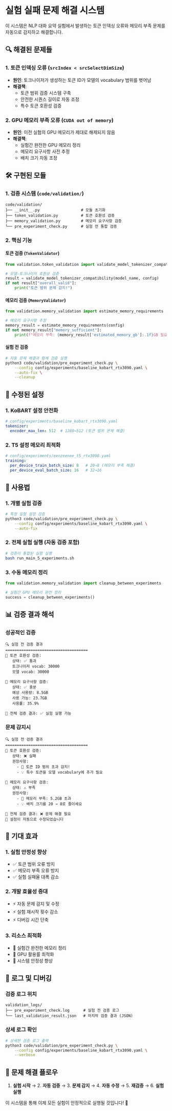 # 실험 실패 문제 해결 시스템

이 시스템은 NLP 대화 요약 실험에서 발생하는 토큰 인덱싱 오류와 메모리 부족 문제를 자동으로 감지하고 해결합니다.

## 🔍 해결된 문제들

### 1. 토큰 인덱싱 오류 (`srcIndex < srcSelectDimSize`)
- **원인**: 토크나이저가 생성하는 토큰 ID가 모델의 vocabulary 범위를 벗어남
- **해결책**: 
  - 토큰 범위 검증 시스템 구축
  - 안전한 시퀀스 길이로 자동 조정
  - 특수 토큰 호환성 검증

### 2. GPU 메모리 부족 오류 (`CUDA out of memory`)
- **원인**: 이전 실험의 GPU 메모리가 제대로 해제되지 않음
- **해결책**:
  - 실험간 완전한 GPU 메모리 정리
  - 메모리 요구사항 사전 추정
  - 배치 크기 자동 조정

## 🛠️ 구현된 모듈

### 1. 검증 시스템 (`code/validation/`)
```
code/validation/
├── __init__.py                  # 모듈 초기화
├── token_validation.py          # 토큰 호환성 검증
├── memory_validation.py         # 메모리 요구사항 검증
└── pre_experiment_check.py      # 실험 전 통합 검증
```

### 2. 핵심 기능

#### 토큰 검증 (`TokenValidator`)
```python
from validation.token_validation import validate_model_tokenizer_compatibility

# 모델-토크나이저 호환성 검증
result = validate_model_tokenizer_compatibility(model_name, config)
if not result["overall_valid"]:
    print("토큰 범위 문제 감지!")
```

#### 메모리 검증 (`MemoryValidator`)
```python
from validation.memory_validation import estimate_memory_requirements

# 메모리 요구사항 추정
memory_result = estimate_memory_requirements(config)
if not memory_result["memory_sufficient"]:
    print(f"메모리 부족: {memory_result['estimated_memory_gb']:.1f}GB 필요")
```

#### 실험 전 검증
```bash
# 자동 문제 해결과 함께 검증 실행
python3 code/validation/pre_experiment_check.py \
    --config config/experiments/baseline_kobart_rtx3090.yaml \
    --auto-fix \
    --cleanup
```

## 🔧 수정된 설정

### 1. KoBART 설정 안전화
```yaml
# config/experiments/baseline_kobart_rtx3090.yaml
tokenizer:
  encoder_max_len: 512  # 1280→512 (토큰 범위 문제 해결)
```

### 2. T5 설정 메모리 최적화
```yaml
# config/experiments/eenzeenee_t5_rtx3090.yaml
training:
  per_device_train_batch_size: 8   # 20→8 (메모리 부족 해결)
  per_device_eval_batch_size: 16   # 32→16
```

## 🚀 사용법

### 1. 개별 실험 검증
```bash
# 특정 실험 설정 검증
python3 code/validation/pre_experiment_check.py \
    --config config/experiments/baseline_kobart_rtx3090.yaml \
    --auto-fix
```

### 2. 전체 실험 실행 (자동 검증 포함)
```bash
# 검증이 통합된 실험 실행
bash run_main_5_experiments.sh
```

### 3. 수동 메모리 정리
```python
from validation.memory_validation import cleanup_between_experiments

# 실험간 GPU 메모리 완전 정리
success = cleanup_between_experiments()
```

## 📊 검증 결과 해석

### 성공적인 검증
```
🔍 실험 전 검증 결과
====================================
📝 토큰 호환성 검증:
   상태: ✅ 통과
   토크나이저 vocab: 30000
   모델 vocab: 30000

💾 메모리 요구사항 검증:
   상태: ✅ 충분
   예상 사용량: 8.5GB
   사용 가능: 23.7GB
   사용률: 35.9%

🎯 전체 검증 결과: ✅ 실험 실행 가능
```

### 문제 감지시
```
🔍 실험 전 검증 결과
====================================
📝 토큰 호환성 검증:
   상태: ❌ 실패
   권장사항:
     - 🚨 토큰 ID 범위 초과 감지!
     - 💡 특수 토큰을 모델 vocabulary에 추가 필요

💾 메모리 요구사항 검증:
   상태: ⚠️ 부족
   권장사항:
     - 🚨 메모리 부족: 5.2GB 초과
     - 💡 배치 크기를 20 → 8로 줄이세요

🎯 전체 검증 결과: ❌ 문제 해결 필요
🔧 설정이 자동으로 수정되었습니다
```

## 🎯 기대 효과

### 1. 실험 안정성 향상
- ✅ 토큰 범위 오류 방지
- ✅ 메모리 부족 오류 방지
- ✅ 실험 실패율 대폭 감소

### 2. 개발 효율성 증대
- ⚡ 자동 문제 감지 및 수정
- ⚡ 실험 재시작 횟수 감소
- ⚡ 디버깅 시간 단축

### 3. 리소스 최적화
- 🧹 실험간 완전한 메모리 정리
- 🧹 GPU 활용률 최적화
- 🧹 시스템 안정성 향상

## 📝 로그 및 디버깅

### 검증 로그 위치
```
validation_logs/
├── pre_experiment_check.log      # 실험 전 검증 로그
└── last_validation_result.json   # 마지막 검증 결과 (JSON)
```

### 상세 로그 확인
```bash
# 상세한 검증 로그 출력
python3 code/validation/pre_experiment_check.py \
    --config config/experiments/baseline_kobart_rtx3090.yaml \
    --verbose
```

## 🔄 문제 해결 플로우

1. **실험 시작** → 2. **자동 검증** → 3. **문제 감지** → 4. **자동 수정** → 5. **재검증** → 6. **실험 실행**

이 시스템을 통해 이제 모든 실험이 안정적으로 실행될 것입니다! 🎉
